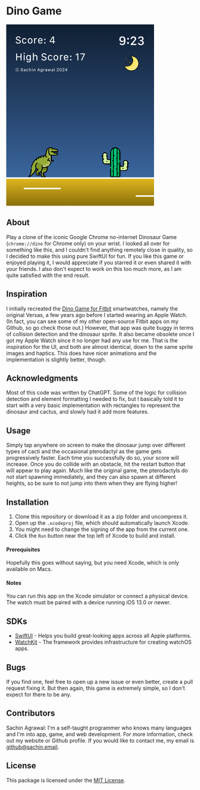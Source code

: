 # Dino Game

![screenshot](screenshot.png)

## About
Play a clone of the iconic Google Chrome no-internet Dinosaur Game (`chrome://dino` for Chrome only) on your wrist. I looked all over for something like this, and I couldn't find anything remotely close in quality, so I decided to make this using pure SwiftUI for fun. If you like this game or enjoyed playing it, I would appreciate if you starred it or even shared it with your friends. I also don't expect to work on this too much more, as I am quite satisfied with the end result.

## Inspiration
I initially recreated the [Dino Game for Fitbit](https://gallery.fitbit.com/details/eef441ed-b2b5-49ec-b1c6-fbfa8177453f) smartwatches, namely the original Versas, a few years ago before I started wearing an Apple Watch. (In fact, you can see some of my other open-source Fitbit apps on my Github, so go check those out.) However, that app was quite buggy in terms of collision detection and the dinosaur sprite. It also became obsolete once I got my Apple Watch since it no longer had any use for me. That is the inspiration for the UI, and both are almost identical, down to the same sprite images and haptics. This does have nicer animations and the implementation is slightly better, though.

## Acknowledgments
Most of this code was written by ChatGPT. Some of the logic for collision detection and element formatting I needed to fix, but I basically told it to start with a very basic implementation with rectangles to represent the dinosaur and cactus, and slowly had it add more features.

## Usage
Simply tap anywhere on screen to make the dinosaur jump over different types of cacti and the occasional pterodactyl as the game gets progressively faster. Each time you successfully do so, your score will increase. Once you do collide with an obstacle, hit the restart button that will appear to play again. Much like the original game, the pterodactyls do not start spawning immediately, and they can also spawn at different heights, so be sure to not jump into them when they are flying higher! 

## Installation
1. Clone this repository or download it as a zip folder and uncompress it.
2. Open up the `.xcodeproj` file, which should automatically launch Xcode.
3. You might need to change the signing of the app from the current one.
4. Click the `Run` button near the top left of Xcode to build and install.

#### Prerequisites
Hopefully this goes without saying, but you need Xcode, which is only available on Macs.

#### Notes
You can run this app on the Xcode simulator or connect a physical device. <br>
The watch must be paired with a device running iOS 13.0 or newer. 

## SDKs
* [SwiftUI](https://developer.apple.com/xcode/swiftui/) - Helps you build great-looking apps across all Apple platforms.
* [WatchKit](https://developer.apple.com/documentation/watchkit/) - The framework provides infrastructure for creating watchOS apps.

## Bugs
If you find one, feel free to open up a new issue or even better, create a pull request fixing it. But then again, this game is extremely simple, so I don't expect for there to be any.

## Contributors
Sachin Agrawal: I'm a self-taught programmer who knows many languages and I'm into app, game, and web development. For more information, check out my website or Github profile. If you would like to contact me, my email is [github@sachin.email](mailto:github@sachin.email).

## License
This package is licensed under the [MIT License](LICENSE.txt).
